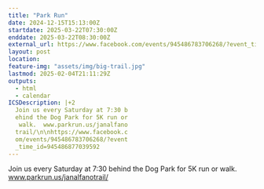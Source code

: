 ```yaml
---
title: "Park Run"
date: 2024-12-15T15:13:00Z
startdate: 2025-03-22T07:30:00Z
enddate: 2025-03-22T08:30:00Z
external_url: https://www.facebook.com/events/945486783706268/?event_time_id=945486877039592
layout: post
location: 
feature-img: "assets/img/big-trail.jpg"
lastmod: 2025-02-04T21:11:29Z
outputs:
  - html
  - calendar
ICSDescription: |+2
  Join us every Saturday at 7:30 b  ehind the Dog Park for 5K run or   walk.  www.parkrun.us/janalfano  trail/\n\nhttps://www.facebook.c  om/events/945486783706268/?event  _time_id=945486877039592
---
```


Join us every Saturday at 7&#58;30 behind the Dog Park for 5K run or walk.  www.parkrun.us/janalfanotrail/<br>
  <br>
  
